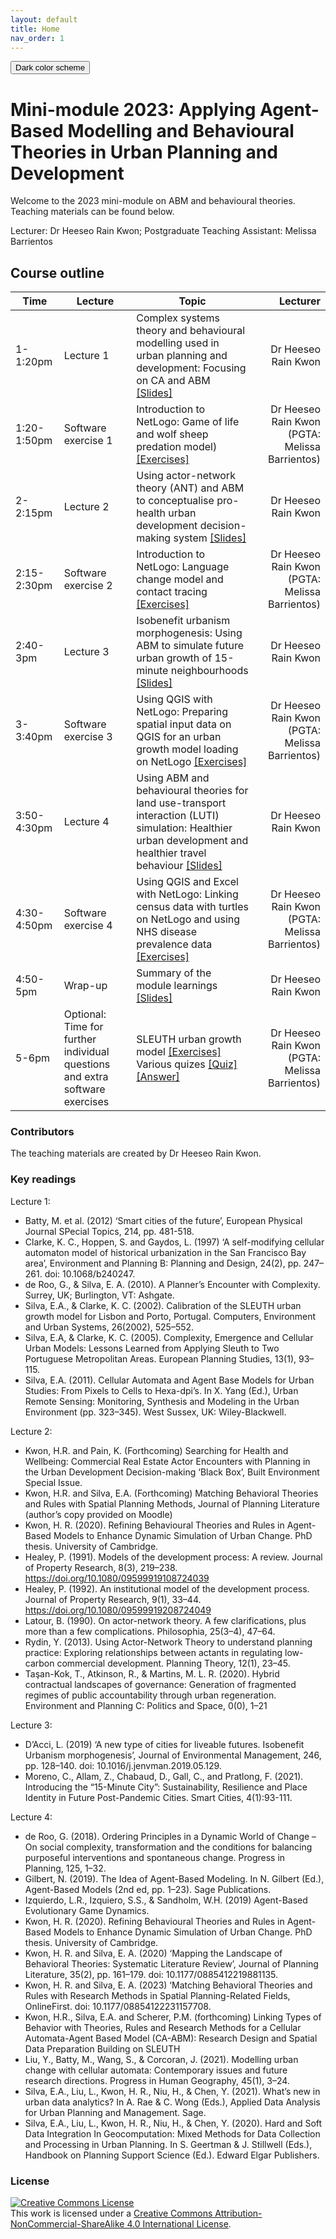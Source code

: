 ```yaml
---
layout: default
title: Home
nav_order: 1
---
```

<button class="btn js-toggle-dark-mode">Dark color scheme</button>

<script type="text/javascript" src="{{ "/assets/js/dark-mode-preview.js" | absolute_url }}"></script>

# Mini-module 2023: Applying Agent-Based Modelling and Behavioural Theories in Urban Planning and Development
Welcome to the 2023 mini-module on ABM and behavioural theories.  
Teaching materials can be found below.

Lecturer: Dr Heeseo Rain Kwon; Postgraduate Teaching Assistant: Melissa Barrientos

## Course outline

|Time|Lecture|Topic|Lecturer|
|---|---|---|---:|
|1-1:20pm| Lecture 1|Complex systems theory and behavioural modelling used in urban planning and development: Focusing on CA and ABM [[Slides]](./27Mar2023_Lecture1_mini_module_ABM_HRKwon.pdf)|Dr Heeseo Rain Kwon| 
|1:20-1:50pm| Software exercise 1|Introduction to NetLogo: Game of life and wolf sheep predation model) [[Exercises]](./exercise1.md)|Dr Heeseo Rain Kwon (PGTA: Melissa Barrientos)| 
|2-2:15pm| Lecture 2|Using actor-network theory (ANT) and ABM to conceptualise pro-health urban development decision-making system [[Slides]](./27Mar2023_Lecture2_mini_module_ABM_HRKwon.pdf)|Dr Heeseo Rain Kwon|
|2:15-2:30pm| Software exercise 2|Introduction to NetLogo: Language change model and contact tracing [[Exercises]](./exercise2.md)|Dr Heeseo Rain Kwon (PGTA: Melissa Barrientos)|
|2:40-3pm| Lecture 3|Isobenefit urbanism morphogenesis: Using ABM to simulate future urban growth of 15-minute neighbourhoods [[Slides]](./27Mar2023_Lecture3_mini_module_ABM_HRKwon.pdf)|Dr Heeseo Rain Kwon|
|3-3:40pm| Software exercise 3|Using QGIS with NetLogo: Preparing spatial input data on QGIS for an urban growth model loading on NetLogo [[Exercises]](./exercise3.md)|Dr Heeseo Rain Kwon (PGTA: Melissa Barrientos)|
|3:50-4:30pm| Lecture 4|Using ABM and behavioural theories for land use-transport interaction (LUTI) simulation: Healthier urban development and healthier travel behaviour [[Slides]](./27Mar2023_Lecture4_mini_module_ABM_HRKwon.pdf)|Dr Heeseo Rain Kwon|
|4:30-4:50pm| Software exercise 4|Using QGIS and Excel with NetLogo: Linking census data with turtles on NetLogo and using NHS disease prevalence data [[Exercises]](./exercise4.md)|Dr Heeseo Rain Kwon (PGTA: Melissa Barrientos)|
|4:50-5pm| Wrap-up|Summary of the module learnings [[Slides]](./___.pdf)|Dr Heeseo Rain Kwon|
|5-6pm| Optional: Time for further individual questions and extra software exercises|SLEUTH urban growth model [[Exercises]](./___.md) Various quizes [[Quiz]](___.md)[[Answer]](___.md)|Dr Heeseo Rain Kwon (PGTA: Melissa Barrientos)|

### Contributors
The teaching materials are created by Dr Heeseo Rain Kwon.

### Key readings
Lecture 1:
- Batty, M. et al. (2012) ‘Smart cities of the future’, European Physical Journal SPecial Topics, 214, pp. 481-518.
- Clarke, K. C., Hoppen, S. and Gaydos, L. (1997) ‘A self-modifying cellular automaton model of historical urbanization in the San Francisco Bay area’, Environment and Planning B: Planning and Design, 24(2), pp. 247–261. doi: 10.1068/b240247.
- de Roo, G., & Silva, E. A. (2010). A Planner’s Encounter with Complexity. Surrey, UK; Burlington, VT: Ashgate.
- Silva, E.A., & Clarke, K. C. (2002). Calibration of the SLEUTH urban growth model for Lisbon and Porto, Portugal. Computers, Environment and Urban Systems, 26(2002), 525–552.
- Silva, E.A, & Clarke, K. C. (2005). Complexity, Emergence and Cellular Urban Models: Lessons Learned from Applying Sleuth to Two Portuguese Metropolitan Areas. European Planning Studies, 13(1), 93–115.
- Silva, E.A. (2011). Cellular Automata and Agent Base Models for Urban Studies: From Pixels to Cells to Hexa-dpi’s. In X. Yang (Ed.), Urban Remote Sensing: Monitoring, Synthesis and Modeling in the Urban Environment (pp. 323–345). West Sussex, UK: Wiley-Blackwell.

Lecture 2:
- Kwon, H.R. and Pain, K. (Forthcoming) Searching for Health and Wellbeing: Commercial Real Estate Actor Encounters with Planning in the Urban Development Decision-making ‘Black Box’, Built Environment Special Issue.
- Kwon, H.R. and Silva, E.A. (Forthcoming) Matching Behavioral Theories and Rules with Spatial Planning Methods, Journal of Planning Literature (author’s copy provided on Moodle)
- Kwon, H. R. (2020). Refining Behavioural Theories and Rules in Agent-Based Models to Enhance Dynamic Simulation of Urban Change. PhD thesis. University of Cambridge.
- Healey, P. (1991). Models of the development process: A review. Journal of Property Research, 8(3), 219–238. https://doi.org/10.1080/09599919108724039
- Healey, P. (1992). An institutional model of the development process. Journal of Property Research, 9(1), 33–44. https://doi.org/10.1080/09599919208724049
- Latour, B. (1990). On actor-network theory. A few clarifications, plus more than a few complications. Philosophia, 25(3–4), 47–64.
- Rydin, Y. (2013). Using Actor-Network Theory to understand planning practice: Exploring relationships between actants in regulating low-carbon commercial development. Planning Theory, 12(1), 23–45.
- Taşan-Kok, T., Atkinson, R., & Martins, M. L. R. (2020). Hybrid contractual landscapes of governance: Generation of fragmented regimes of public accountability through urban regeneration. Environment and Planning C: Politics and Space, 0(0), 1–21

Lecture 3:
- D’Acci, L. (2019) ‘A new type of cities for liveable futures. Isobenefit Urbanism morphogenesis’, Journal of Environmental Management, 246, pp. 128–140. doi: 10.1016/j.jenvman.2019.05.129.
- Moreno, C., Allam, Z., Chabaud, D., Gall, C., and Pratlong, F. (2021). Introducing the “15-Minute City”: Sustainability, Resilience and Place Identity in Future Post-Pandemic Cities. Smart Cities, 4(1):93-111.

Lecture 4:
- de Roo, G. (2018). Ordering Principles in a Dynamic World of Change – On social complexity, transformation and the conditions for balancing purposeful interventions and spontaneous change. Progress in Planning, 125, 1–32. 
- Gilbert, N. (2019). The Idea of Agent-Based Modeling. In N. Gilbert (Ed.), Agent-Based Models (2nd ed, pp. 1–23). Sage Publications.
- Izquierdo, L.R., Izquiero, S.S., & Sandholm, W.H. (2019) Agent-Based Evolutionary Game Dynamics.
- Kwon, H. R. (2020). Refining Behavioural Theories and Rules in Agent-Based Models to Enhance Dynamic Simulation of Urban Change. PhD thesis. University of Cambridge.
- Kwon, H. R. and Silva, E. A. (2020) ‘Mapping the Landscape of Behavioral Theories: Systematic Literature Review’, Journal of Planning Literature, 35(2), pp. 161–179. doi: 10.1177/0885412219881135.
- Kwon, H. R. and Silva, E. A. (2023) ‘Matching Behavioral Theories and Rules with Research Methods in Spatial Planning-Related Fields, OnlineFirst. doi: 10.1177/08854122231157708.
- Kwon, H.R., Silva, E.A. and Scherer, P.M. (forthcoming) Linking Types of Behavior with Theories, Rules and Research Methods for a Cellular Automata-Agent Based Model (CA-ABM): Research Design and Spatial Data Preparation Building on SLEUTH
- Liu, Y., Batty, M., Wang, S., & Corcoran, J. (2021). Modelling urban change with cellular automata: Contemporary issues and future research directions. Progress in Human Geography, 45(1), 3–24.
- Silva, E.A., Liu, L., Kwon, H. R., Niu, H., & Chen, Y. (2021). What’s new in urban data analytics? In A. Rae & C. Wong (Eds.), Applied Data Analysis for Urban Planning and Management. Sage.
- Silva, E.A., Liu, L., Kwon, H. R., Niu, H., & Chen, Y. (2020). Hard and Soft Data Integration In Geocomputation: Mixed Methods for Data Collection and Processing in Urban Planning. In S. Geertman & J. Stillwell (Eds.), Handbook on Planning Support Science (Ed.). Edward Elgar Publishers.



### License
<a rel="license" href="http://creativecommons.org/licenses/by-nc-sa/4.0/"><img alt="Creative Commons License" style="border-width:0" src="https://i.creativecommons.org/l/by-nc-sa/4.0/88x31.png" /></a><br />This work is licensed under a <a rel="license" href="http://creativecommons.org/licenses/by-nc-sa/4.0/">Creative Commons Attribution-NonCommercial-ShareAlike 4.0 International License</a>.  

